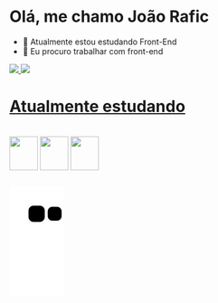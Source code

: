 # Olá, me chamo João Rafic

- 📕 Atualmente estou estudando Front-End
- 👀 Eu procuro trabalhar com front-end

<div>
<a href='https://github.com/Raficksz' title='Meus Status Github'>
<img height='180em' src='https://github-readme-stats.vercel.app/api?username=Raficksz&show_icons=true&theme=merko'>
<img height='170em' src='https://github-readme-stats.vercel.app/api/top-langs/?username=Raficksz&layout=compact&langs_count=16&theme=merko'>
</div>

# Atualmente estudando
  
<div style='display: inline-block'><br>
<img align='center' height= '60' width='50' src="https://cdn.jsdelivr.net/gh/devicons/devicon/icons/html5/html5-original.svg" />
<img align='center' height= '60' width='50'  src="https://cdn.jsdelivr.net/gh/devicons/devicon/icons/css3/css3-original.svg" />
<img align='center' height= '60' width='50'  src="https://cdn.jsdelivr.net/gh/devicons/devicon/icons/javascript/javascript-original.svg" />
</div>        

##
  ![Snake animation](https://github.com/raficksz/raficksz/blob/output/github-contribution-grid-snake.svg)
